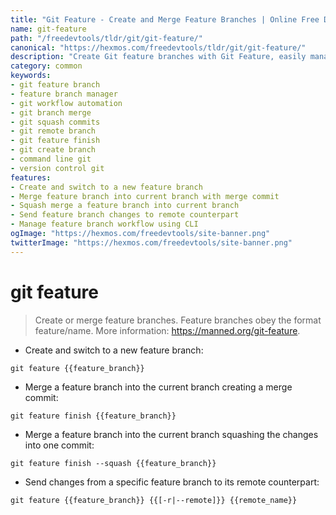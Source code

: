```yaml
---
title: "Git Feature - Create and Merge Feature Branches | Online Free DevTools by Hexmos"
name: git-feature
path: "/freedevtools/tldr/git/git-feature/"
canonical: "https://hexmos.com/freedevtools/tldr/git/git-feature/"
description: "Create Git feature branches with Git Feature, easily manage feature branch workflows. Streamline branching and merging, squash commits. Free online tool, no registration required."
category: common
keywords:
- git feature branch
- feature branch manager
- git workflow automation
- git branch merge
- git squash commits
- git remote branch
- git feature finish
- git create branch
- command line git
- version control git
features:
- Create and switch to a new feature branch
- Merge feature branch into current branch with merge commit
- Squash merge a feature branch into current branch
- Send feature branch changes to remote counterpart
- Manage feature branch workflow using CLI
ogImage: "https://hexmos.com/freedevtools/site-banner.png"
twitterImage: "https://hexmos.com/freedevtools/site-banner.png"
---
```


# git feature

> Create or merge feature branches.
> Feature branches obey the format feature/name.
> More information: <https://manned.org/git-feature>.

- Create and switch to a new feature branch:

`git feature {{feature_branch}}`

- Merge a feature branch into the current branch creating a merge commit:

`git feature finish {{feature_branch}}`

- Merge a feature branch into the current branch squashing the changes into one commit:

`git feature finish --squash {{feature_branch}}`

- Send changes from a specific feature branch to its remote counterpart:

`git feature {{feature_branch}} {{[-r|--remote]}} {{remote_name}}`
